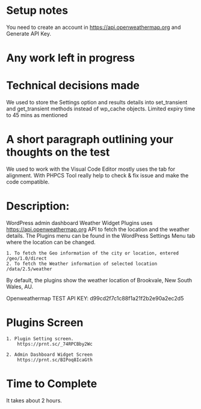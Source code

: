 Setup notes
============
You need to create an account in https://api.openweathermap.org and Generate API Key.


Any work left in progress
========================

Technical decisions made
==========================================================
We used to store the Settings option and results details into set_transient and get_transient methods instead of wp_cache objects. Limited expiry time to 45 mins as mentioned


A short paragraph outlining your thoughts on the test
=====================================================
We used to work with the Visual Code Editor mostly uses the tab for alignment.
With PHPCS Tool really help to check & fix issue and make the code compatible.

Description:
==============
WordPress admin dashboard Weather Widget Plugins uses https://api.openweathermap.org API to fetch the location and the weather details. The Plugins menu can be found in the WordPress Settings Menu tab where the location can be changed.

	1. To fetch the Geo information of the city or location, entered /geo/1.0/direct 
	2. To fetch the Weather information of selected location /data/2.5/weather	
	
By default, the plugins show the weather location of Brookvale, New South Wales, AU.

Openweathermap TEST API KEY: d99cd2f7c1c88f1a21f2b2e90a2ec2d5

Plugins Screen
==============
	1. Plugin Setting screen.
		https://prnt.sc/_74RPCBby2Wc
		
	2. Admin Dashboard Widget Screen
		https://prnt.sc/BIPoq8IcaGth	
	

Time to Complete
=================
It takes about 2 hours.
